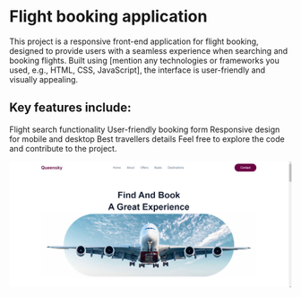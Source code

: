 # Flight booking application
This project is a responsive front-end application for flight booking, designed to provide users with a seamless experience when searching and booking flights.
Built using [mention any technologies or frameworks you used, e.g., HTML, CSS, JavaScript], the interface is user-friendly and visually appealing.

## Key features include:

Flight search functionality
User-friendly booking form
Responsive design for mobile and desktop
Best travellers details
Feel free to explore the code and contribute to the project.

![image ult](https://github.com/Saubhik2003/Flight-Booking-App/blob/292fa50a8103cc9e6cd194cc21dd7b9bf0febc8d/Project/1.png)

